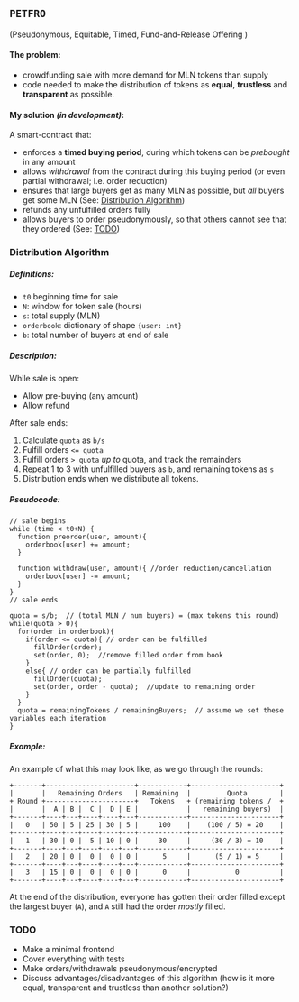 ## `PETFRO`
(Pseudonymous, Equitable, Timed, Fund-and-Release Offering )

#### The problem:

- crowdfunding sale with more demand for MLN tokens than supply
- code needed to make the distribution of tokens as **equal**, **trustless** and **transparent** as possible.

#### My solution *(in development)*:

A smart-contract that:

- enforces a **timed buying period**, during which tokens can be *prebought* in any amount
- allows *withdrawal* from the contract during this buying period (or even partial withdrawal; i.e. order reduction)
- ensures that large buyers get as many MLN as possible, but *all* buyers get some MLN (See: [Distribution Algorithm](#distribution-algorithm))
- refunds any unfulfilled orders fully
- allows buyers to order pseudonymously, so that others cannot see that they ordered (See: [TODO](#todo))

### Distribution Algorithm

##### Definitions:

- `t0` beginning time for sale
- `N`: window for token sale (hours)
- `s`: total supply (MLN)
- `orderbook`: dictionary of shape `{user: int}`
- `b`: total number of buyers at end of sale

##### Description:

While sale is open:
  - Allow pre-buying (any amount)
  - Allow refund

After sale ends:
1. Calculate `quota` as `b/s`
2. Fulfill orders `<= quota`
3. Fulfill orders `> quota` _up to_ quota, and track the remainders
4. Repeat 1 to 3 with unfulfilled buyers as `b`, and remaining tokens as `s`
5. Distribution ends when we distribute all tokens.

##### *Pseudocode*:
```solidity
// sale begins
while (time < t0+N) {
  function preorder(user, amount){
    orderbook[user] += amount;
  }

  function withdraw(user, amount){ //order reduction/cancellation
    orderbook[user] -= amount;
  }
}
// sale ends

quota = s/b;  // (total MLN / num buyers) = (max tokens this round)
while(quota > 0){
  for(order in orderbook){
    if(order <= quota){ // order can be fulfilled
      fillOrder(order);
      set(order, 0);  //remove filled order from book
    }
    else{ // order can be partially fulfilled
      fillOrder(quota);
      set(order, order - quota);  //update to remaining order
    }
  }
  quota = remainingTokens / remainingBuyers;  // assume we set these variables each iteration
}
```

##### Example:

An example of what this may look like, as we go through the rounds:

```
+-------+----------------------+------------+----------------------+
|       |   Remaining Orders   | Remaining  |         Quota        |
+ Round +----------------------+   Tokens   + (remaining tokens /  +
|       |  A | B |  C |  D | E |            |   remaining buyers)  |
+-------+----+---+----+----+---+------------+----------------------+
|   0   | 50 | 5 | 25 | 30 | 5 |     100    |    (100 / 5) = 20    |
+-------+----+---+----+----+---+------------+----------------------+
|   1   | 30 | 0 |  5 | 10 | 0 |     30     |     (30 / 3) = 10    |
+-------+----+---+----+----+---+------------+----------------------+
|   2   | 20 | 0 |  0 |  0 | 0 |      5     |      (5 / 1) = 5     |
+-------+----+---+----+----+---+------------+----------------------+
|   3   | 15 | 0 |  0 |  0 | 0 |      0     |           0          |
+-------+----+---+----+----+---+------------+----------------------+
```

At the end of the distribution, everyone has gotten their order filled except the largest buyer (`A`), and `A` still had the order *mostly* filled.


### TODO

- Make a minimal frontend
- Cover everything with tests
- Make orders/withdrawals pseudonymous/encrypted
- Discuss advantages/disadvantages of this algorithm (how is it more equal, transparent and trustless than another solution?)
